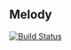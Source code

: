 ## Melody
[![Build Status](https://travis-ci.org/PiyushBhangale/Melody-Music-Player.svg?branch=master)](https://travis-ci.org/PiyushBhangale/Melody-Music-Player)
